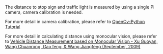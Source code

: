 The distance to stop sign and traffic light is measured by using a single Pi camera, camera calibration is needed. 

For more detail in camera calibration, please refer to [OpenCv-Python Tutorial](http://opencv-python-tutroals.readthedocs.org/en/latest/py_tutorials/py_calib3d/py_calibration/py_calibration.html)

For more detail in calculating distance using monocular vision, please refer to [Vehicle Distance Measurement based on Monocular Vision - Xu Guoyan, Wang Chuanrong, Gao feng, & Wang Jiangfeng (September, 2009)](http://www.paper.edu.cn/download/downPaper/200909-748)
